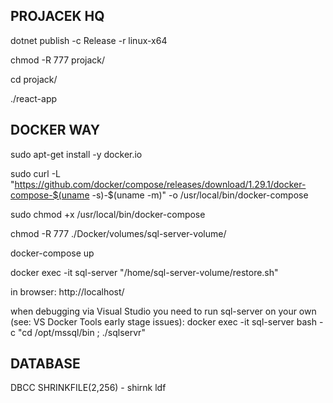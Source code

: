 ## PROJACEK HQ

dotnet publish -c Release -r linux-x64

chmod -R 777 projack/

cd projack/

./react-app

## DOCKER WAY

sudo apt-get install -y docker.io

sudo curl -L "https://github.com/docker/compose/releases/download/1.29.1/docker-compose-$(uname -s)-$(uname -m)" -o /usr/local/bin/docker-compose

sudo chmod +x /usr/local/bin/docker-compose

chmod -R 777 ./Docker/volumes/sql-server-volume/

docker-compose up

docker exec -it sql-server "/home/sql-server-volume/restore.sh"

in browser: http://localhost/

when debugging via Visual Studio you need to run sql-server on your own (see: VS Docker Tools early stage issues): 
docker exec -it sql-server bash -c "cd /opt/mssql/bin ; ./sqlservr"

## DATABASE

DBCC SHRINKFILE(2,256) - shirnk ldf
